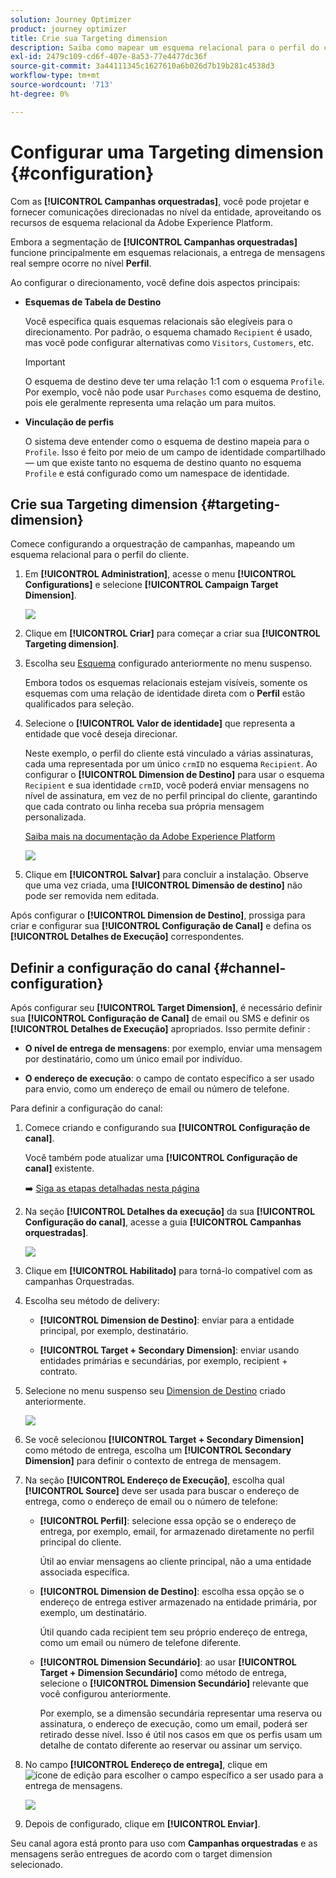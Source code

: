 ```yaml
---
solution: Journey Optimizer
product: journey optimizer
title: Crie sua Targeting dimension
description: Saiba como mapear um esquema relacional para o perfil do cliente
exl-id: 2479c109-cd6f-407e-8a53-77e4477dc36f
source-git-commit: 3a44111345c1627610a6b026d7b19b281c4538d3
workflow-type: tm+mt
source-wordcount: '713'
ht-degree: 0%

---
```



# Configurar uma Targeting dimension {#configuration}

Com as **[!UICONTROL Campanhas orquestradas]**, você pode projetar e fornecer comunicações direcionadas no nível da entidade, aproveitando os recursos de esquema relacional da Adobe Experience Platform.

Embora a segmentação de **[!UICONTROL Campanhas orquestradas]** funcione principalmente em esquemas relacionais, a entrega de mensagens real sempre ocorre no nível **Perfil**.

Ao configurar o direcionamento, você define dois aspectos principais:

* **Esquemas de Tabela de Destino**

  Você especifica quais esquemas relacionais são elegíveis para o direcionamento. Por padrão, o esquema chamado `Recipient` é usado, mas você pode configurar alternativas como `Visitors`, `Customers`, etc.

  >[!IMPORTANT]
  >
  > O esquema de destino deve ter uma relação 1:1 com o esquema `Profile`. Por exemplo, você não pode usar `Purchases` como esquema de destino, pois ele geralmente representa uma relação um para muitos.

* **Vinculação de perfis**

  O sistema deve entender como o esquema de destino mapeia para o `Profile`. Isso é feito por meio de um campo de identidade compartilhado — um que existe tanto no esquema de destino quanto no esquema `Profile` e está configurado como um namespace de identidade.

## Crie sua Targeting dimension {#targeting-dimension}

Comece configurando a orquestração de campanhas, mapeando um esquema relacional para o perfil do cliente.

1. Em **[!UICONTROL Administration]**, acesse o menu **[!UICONTROL Configurations]** e selecione **[!UICONTROL Campaign Target Dimension]**.

   ![](assets/target-dimension-1.png)

1. Clique em **[!UICONTROL Criar]** para começar a criar sua **[!UICONTROL Targeting dimension]**.

1. Escolha seu [Esquema](gs-schemas.md) configurado anteriormente &#x200B;no menu suspenso.

   Embora todos os esquemas relacionais estejam visíveis, somente os esquemas com uma relação de identidade direta com o **Perfil** estão qualificados para seleção.

1. Selecione o **[!UICONTROL Valor de identidade]** que representa a entidade que você deseja direcionar.

   Neste exemplo, o perfil do cliente está vinculado a várias assinaturas, cada uma representada por um único `crmID` no esquema `Recipient`. Ao configurar o **[!UICONTROL Dimension de Destino]** para usar o esquema `Recipient` e sua identidade `crmID`, você poderá enviar mensagens no nível de assinatura, em vez de no perfil principal do cliente, garantindo que cada contrato ou linha receba sua própria mensagem personalizada.

   [Saiba mais na documentação da Adobe Experience Platform](https://experienceleague.adobe.com/en/docs/experience-platform/xdm/schema/composition#identity)

   ![](assets/target-dimension-2.png)

1. Clique em **[!UICONTROL Salvar]** para concluir a instalação. Observe que uma vez criada, uma **[!UICONTROL Dimensão de destino]** não pode ser removida nem editada.

Após configurar o **[!UICONTROL Dimension de Destino]**, prossiga para criar e configurar sua **[!UICONTROL Configuração de Canal]** e defina os **[!UICONTROL Detalhes de Execução]** correspondentes.

## Definir a configuração do canal {#channel-configuration}

Após configurar seu **[!UICONTROL Target Dimension]**, é necessário definir sua **[!UICONTROL Configuração de Canal]** de email ou SMS e definir os **[!UICONTROL Detalhes de Execução]** apropriados. Isso permite definir :

* **O nível de entrega de mensagens**: por exemplo, enviar uma mensagem por destinatário, como um único email por indivíduo.

* **O endereço de execução**: o campo de contato específico a ser usado para envio, como um endereço de email ou número de telefone.

Para definir a configuração do canal:

1. Comece criando e configurando sua **[!UICONTROL Configuração de canal]**.

   Você também pode atualizar uma **[!UICONTROL Configuração de canal]** existente.

   ➡️ [Siga as etapas detalhadas nesta página](../email/surface-personalization.md)

1. Na seção **[!UICONTROL Detalhes da execução]** da sua **[!UICONTROL Configuração do canal]**, acesse a guia **[!UICONTROL Campanhas orquestradas]**.

   ![](assets/target-dimension-3.png)

1. Clique em **[!UICONTROL Habilitado]** para torná-lo compatível com as campanhas Orquestradas.

1. Escolha seu método de delivery:

   * **[!UICONTROL Dimension de Destino]**: enviar para a entidade principal, por exemplo, destinatário.

   * **[!UICONTROL Target + Secondary Dimension]**: enviar usando entidades primárias e secundárias, por exemplo, recipient + contrato.

1. Selecione no menu suspenso seu [Dimension de Destino](#targeting-dimension) criado anteriormente.

   ![](assets/target-dimension-4.png)

1. Se você selecionou **[!UICONTROL Target + Secondary Dimension]** como método de entrega, escolha um **[!UICONTROL Secondary Dimension]** para definir o contexto de entrega de mensagem.

1. Na seção **[!UICONTROL Endereço de Execução]**, escolha qual **[!UICONTROL Source]** deve ser usada para buscar o endereço de entrega, como o endereço de email ou o número de telefone:

   * **[!UICONTROL Perfil]**: selecione essa opção se o endereço de entrega, por exemplo, email, for armazenado diretamente no perfil principal do cliente.

     Útil ao enviar mensagens ao cliente principal, não a uma entidade associada específica.

   * **[!UICONTROL Dimension de Destino]**: escolha essa opção se o endereço de entrega estiver armazenado na entidade primária, por exemplo, um destinatário.

     Útil quando cada recipient tem seu próprio endereço de entrega, como um email ou número de telefone diferente.

   * **[!UICONTROL Dimension Secundário]**: ao usar **[!UICONTROL Target + Dimension Secundário]** como método de entrega, selecione o **[!UICONTROL Dimension Secundário]** relevante que você configurou anteriormente.

     Por exemplo, se a dimensão secundária representar uma reserva ou assinatura, o endereço de execução, como um email, poderá ser retirado desse nível. Isso é útil nos casos em que os perfis usam um detalhe de contato diferente ao reservar ou assinar um serviço.

1. No campo **[!UICONTROL Endereço de entrega]**, clique em ![ícone de edição](assets/do-not-localize/edit.svg) para escolher o campo específico a ser usado para a entrega de mensagens.

   ![](assets/target-dimension-4.png)

1. Depois de configurado, clique em **[!UICONTROL Enviar]**.

Seu canal agora está pronto para uso com **Campanhas orquestradas** e as mensagens serão entregues de acordo com o target dimension selecionado.
